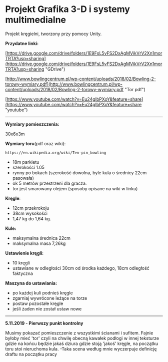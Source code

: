 # Projekt Grafika 3-D i systemy multimedialne #
Projekt kręgielni, tworzony przy pomocy Unity.

**Przydatne linki:**

[https://drive.google.com/drive/folders/1E9FsL5vFS2DxAgMVikVrV2Xn1morTRTA?usp=sharing](https://drive.google.com/drive/folders/1E9FsL5vFS2DxAgMVikVrV2Xn1morTRTA?usp=sharing "GDrive")

[http://www.bowlingcentrum.pl/wp-content/uploads/2018/02/Bowling-2-torowy-wymiary.pdf](http://www.bowlingcentrum.pl/wp-content/uploads/2018/02/Bowling-2-torowy-wymiary.pdf "Tor pdf")

[https://www.youtube.com/watch?v=Eu24gIbPXoY&feature=share](https://www.youtube.com/watch?v=Eu24gIbPXoY&feature=share "youtube")

----------

**Wymiary pomieszczenia:** 

30x6x3m

**Wymiary toru**(pdf oraz wiki):

    https://en.wikipedia.org/wiki/Ten-pin_bowling
- 18m parkietu
- szerokości 1.05
- rynny po bokach (szerokość dowolna, byle kula o średnicy 22cm pasowała)
- ok 5 metrów przestrzeni dla gracza.
- tor jest smarowany olejem (sposoby opisane na wiki w linku)

**Kręgle**:

- 12cm przekrokoju 
- 38cm wysokości 
- 1,47 kg do 1,64 kg.

**Kule:**

- maksymalna średnica 22cm 
- maksymalna masa 7,26kg

**Ustawienie kręgli:**

- 10 kręgli
- ustawiane w odległości 30cm od środka każdego, 18cm odległość faktyczna 

**Maszyna do ustawiania:**

- po każdej kuli podnieś kręgle
- zgarniaj wywrócone leżące na torze
- postaw pozostałe kręgle
- jeśli żaden nie został ustaw nowe 

----------


**5.11.2019 - Pierwszy punkt kontrolny**


Musimy pokazać pomieszczenie z wszystkimi ścianami i sufitem. Fajnie byłoby mieć 'tor' czyli na chwilę obecną kawałek podłogi w innej teksturze gdzie na końcu będzie jakaś dziura gdzie stoją 'jakoś' kręgle, na początku toru stoi nieruchoma kula. -Taka scena według mnie wyczerpuje definicję draftu na początku pracy
